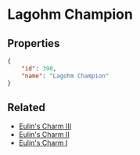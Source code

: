 # Lagohm Champion

<no description available>

## Properties

```json
{
    "id": 390,
    "name": "Lagohm Champion"
}
```

## Related

- [Eulin's Charm III](../items/21493-eulin-s-charm-iii.md)
- [Eulin's Charm II](../items/21492-eulin-s-charm-ii.md)
- [Eulin's Charm I](../items/21491-eulin-s-charm-i.md)


